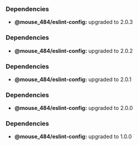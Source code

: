 ### Dependencies

* **@mouse_484/eslint-config:** upgraded to 2.0.3

### Dependencies

* **@mouse_484/eslint-config:** upgraded to 2.0.2

### Dependencies

* **@mouse_484/eslint-config:** upgraded to 2.0.1

### Dependencies

* **@mouse_484/eslint-config:** upgraded to 2.0.0

### Dependencies

- **@mouse_484/eslint-config:** upgraded to 1.0.0
